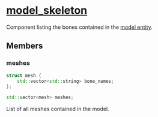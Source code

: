 # [model_skeleton](model_skeleton.hpp)

Component listing the bones contained in the [model entity](../../instance/).

## Members

### meshes

```cpp
struct mesh {
    std::vector<std::string> bone_names;
};

std::vector<mesh> meshes;
```

List of all meshes contained in the model.